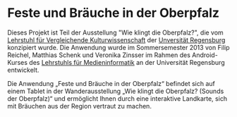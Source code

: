 # Feste und Bräuche in der Oberpfalz

Dieses Projekt ist Teil der Ausstellung "Wie klingt die Oberpfalz?", die vom [Lehrstuhl für Vergleichende Kulturwissenschaft](http://www.uni-regensburg.de/sprache-literatur-kultur/vergleichende-kulturwissenschaft/startseite/index.html) der [Unversität Regensburg](http://www.uni-regensburg.de/) konzipiert wurde. Die Anwendung wurde im Sommersemester 2013 von Filip Reichel, Matthias Schenk und Veronika Zinsser im Rahmen des Android-Kurses des [Lehrstuhls für Medieninformatik](http://www.uni-regensburg.de/sprache-literatur-kultur/medieninformatik/) an der Universität Regensburg  entwickelt. 

Die Anwendung „Feste und Bräuche in der Oberpfalz“ befindet sich auf einem Tablet in der Wanderausstellung „Wie klingt die Oberpfalz? (Sounds der Oberpfalz)“ und ermöglicht Ihnen durch eine interaktive Landkarte, sich mit Bräuchen aus der Region vertraut zu machen.